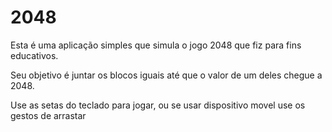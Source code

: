 # 2048

Esta é uma aplicação simples que simula o jogo 2048 que fiz para fins educativos. 

Seu objetivo é juntar os blocos iguais até que o valor de um deles chegue a 2048.

Use as setas do teclado para jogar, ou se usar dispositivo movel use os gestos de arrastar
